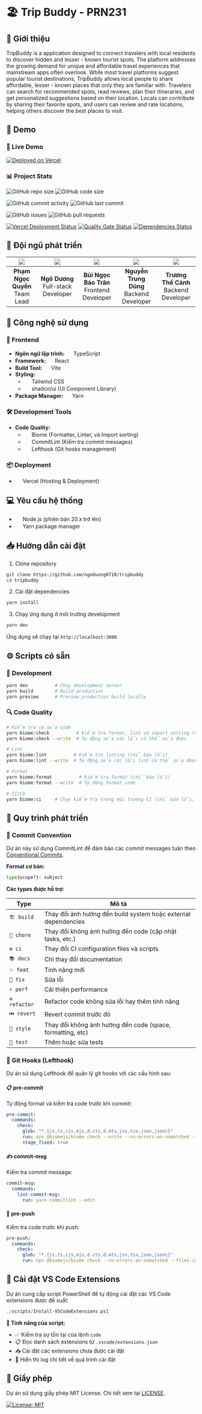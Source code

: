 # 🏖️ Trip Buddy - PRN231

## 📝 Giới thiệu

TripBuddy is a application designed to connect travelers with local residents to discover hidden and lesser - known tourist spots. The platform addresses the growing demand for unique and affordable travel experiences that mainstream apps often overlook. While most travel platforms suggest popular tourist destinations, TripBuddy allows local people to share affordable, lesser - known places that only they are familiar with. Travelers can search for recommended spots, read reviews, plan their itineraries, and get personalized suggestions based on their location. Locals can contribute by sharing their favorite spots, and users can review and rate locations, helping others discover the best places to visit.

## 🌟 Demo

### 🔗 Live Demo

[![Deployed on Vercel](https://img.shields.io/badge/deployed_on-Vercel-000000?style=for-the-badge&logo=vercel&logoColor=white)](https://www.tripbuddy.site/)

### 📊 Project Stats

<!-- Repository Stats -->
![GitHub repo size](https://img.shields.io/github/repo-size/ngoduong0710/tripbuddy?style=for-the-badge&logo=github)
![GitHub code size](https://img.shields.io/github/languages/code-size/ngoduong0710/tripbuddy?style=for-the-badge&logo=github)

<!-- Activity Stats -->
![GitHub commit activity](https://img.shields.io/github/commit-activity/m/ngoduong0710/tripbuddy?style=for-the-badge&logo=github)
![GitHub last commit](https://img.shields.io/github/last-commit/ngoduong0710/tripbuddy?style=for-the-badge&logo=github)

<!-- Issues & PRs -->
![GitHub issues](https://img.shields.io/github/issues/ngoduong0710/tripbuddy?style=for-the-badge&logo=github)
![GitHub pull requests](https://img.shields.io/github/issues-pr/ngoduong0710/tripbuddy?style=for-the-badge&logo=github)

<!-- Quality & CI -->
[![Vercel Deployment Status](https://img.shields.io/github/deployments/ngoduong0710/tripbuddy/Production?logo=vercel&style=for-the-badge&label=vercel&logoColor=white)](https://github.com/ngoduong0710/tripbuddy/deployments)
[![Quality Gate Status](https://img.shields.io/sonar/quality_gate/ngoduong0710_tripbuddy?server=https%3A%2F%2Fsonarcloud.io&style=for-the-badge&logo=sonarcloud)](https://sonarcloud.io/summary/new_code?id=ngoduong0710_tripbuddy)
[![Dependencies Status](https://img.shields.io/librariesio/github/ngoduong0710/tripbuddy?style=for-the-badge)](https://libraries.io/github/ngoduong0710/tripbuddy)

## 👥 Đội ngũ phát triển

| [![](https://github.com/pnquyen24.png)](https://github.com/pnquyen24) | [![](https://github.com/ngoduong1740.png)](https://github.com/ngoduong0710) | [![](https://github.com/bngbtran.png)](https://github.com/bngbtran) | [![](https://github.com/Dungnguyengl.png)](https://github.com/Dungnguyengl) | [![](https://github.com/CanhTruongKool.png)](https://github.com/CanhTruongKool) |
|:---:|:---:|:---:|:---:|:---:|
| **Phạm Ngọc Quyền**<br>Team Lead | **Ngô Dương**<br>Full-stack Developer | **Bùi Ngọc Bảo Trân**<br>Frontend Developer | **Nguyễn Trung Dũng**<br>Backend Developer | **Trương Thế Cảnh**<br>Backend Developer |

## 🚀 Công nghệ sử dụng

### 🎨 Frontend
- **Ngôn ngữ lập trình:** <img src="https://cdn.simpleicons.org/typescript" width="16" height="16" /> TypeScript
- **Framework:** <img src="https://cdn.simpleicons.org/react" width="16" height="16" /> React
- **Build Tool:** <img src="https://cdn.simpleicons.org/vite" width="16" height="16" /> Vite
- **Styling:**
  - <img src="https://cdn.simpleicons.org/tailwindcss" width="16" height="16" /> Tailwind CSS
  - <img src="https://cdn.simpleicons.org/shadcnui/black" width="16" height="16" /> shadcn/ui (UI Component Library)
- **Package Manager:** <img src="https://cdn.simpleicons.org/yarn" width="16" height="16" /> Yarn

### 🛠️ Development Tools
- **Code Quality:**
  - <img src="https://cdn.simpleicons.org/biome" width="16" height="16" /> Biome (Formatter, Linter, và Import sorting)
  - <img src="https://cdn.simpleicons.org/commitlint" width="16" height="16" /> CommitLint (Kiểm tra commit messages)
  - <img src="https://cdn.simpleicons.org/lefthook" width="16" height="16" /> Lefthook (Git hooks management)

### 📦 Deployment
- <img src="https://cdn.simpleicons.org/vercel/000000" width="16" height="16" /> Vercel (Hosting & Deployment)

## 💻 Yêu cầu hệ thống
- <img src="https://cdn.simpleicons.org/nodedotjs" width="16" height="16" /> Node.js (phiên bản 20.x trở lên)
- <img src="https://cdn.simpleicons.org/yarn" width="16" height="16" /> Yarn package manager

## 📥 Hướng dẫn cài đặt

1. Clone repository
```bash
git clone https://github.com/ngoduong0710/tripbuddy
cd tripbuddy
```

2. Cài đặt dependencies
```bash
yarn install
```

3. Chạy ứng dụng ở môi trường development
```bash
yarn dev
```

Ứng dụng sẽ chạy tại `http://localhost:3000`

## ⚙️ Scripts có sẵn

### 🔨 Development

```bash
yarn dev          # Chạy development server
yarn build        # Build production
yarn preview      # Preview production build locally
```

### 🔍 Code Quality

```bash
# Kiểm tra và sửa code
yarn biome:check          # Kiểm tra format, lint và import sorting (chỉ báo lỗi)
yarn biome:check --write  # Tự động sửa các lỗi có thể sửa được

# Lint
yarn biome:lint          # Kiểm tra linting (chỉ báo lỗi)
yarn biome:lint --write  # Tự động sửa các lỗi lint có thể sửa được

# Format
yarn biome:format          # Kiểm tra format (chỉ báo lỗi)
yarn biome:format --write  # Tự động format code

# CI/CD
yarn biome:ci     # Chạy kiểm tra trong môi trường CI (chỉ báo lỗi, không sửa)
```

## 📐 Quy trình phát triển

### 📝 Commit Convention

Dự án này sử dụng CommitLint để đảm bảo các commit messages tuân theo [Conventional Commits](https://www.conventionalcommits.org/).

**Format cơ bản:**
```bash
type(scope?): subject
```

**Các types được hỗ trợ:**

| Type | Mô tả |
|------|-------|
| `🏗️ build` | Thay đổi ảnh hưởng đến build system hoặc external dependencies |
| `🔧 chore` | Thay đổi không ảnh hưởng đến code (cập nhật tasks, etc.) |
| `⚙️ ci` | Thay đổi CI configuration files và scripts |
| `📚 docs` | Chỉ thay đổi documentation |
| `✨ feat` | Tính năng mới |
| `🐛 fix` | Sửa lỗi |
| `⚡ perf` | Cải thiện performance |
| `♻️ refactor` | Refactor code không sửa lỗi hay thêm tính năng |
| `⏮️ revert` | Revert commit trước đó |
| `🎨 style` | Thay đổi không ảnh hưởng đến code (space, formatting, etc) |
| `🧪 test` | Thêm hoặc sửa tests |

### 🔄 Git Hooks (Lefthook)

Dự án sử dụng Lefthook để quản lý git hooks với các cấu hình sau:

#### 📋 pre-commit
Tự động format và kiểm tra code trước khi commit:
```yaml
pre-commit:
  commands:
    check:
      glob: "*.{js,ts,cjs,mjs,d.cts,d.mts,jsx,tsx,json,jsonc}"
      run: npx @biomejs/biome check --write --no-errors-on-unmatched --files-ignore-unknown=true --colors=off {staged_files}
      stage_fixed: true
```

#### ✍️ commit-msg
Kiểm tra commit message:
```yaml
commit-msg:
  commands:
    lint-commit-msg:
      run: yarn commitlint --edit
```

#### 🚀 pre-push
Kiểm tra code trước khi push:
```yaml
pre-push:
  commands:
    check:
      glob: "*.{js,ts,cjs,mjs,d.cts,d.mts,jsx,tsx,json,jsonc}"
      run: npx @biomejs/biome check --no-errors-on-unmatched --files-ignore-unknown=true --colors=off {push_files}
```

## 🔌 Cài đặt VS Code Extensions

Dự án cung cấp script PowerShell để tự động cài đặt các VS Code extensions được đề xuất:

```powershell
./scripts/Install-VSCodeExtensions.ps1
```

**🎯 Tính năng của script:**
- ✅ Kiểm tra sự tồn tại của lệnh `code`
- 📋 Đọc danh sách extensions từ `.vscode/extensions.json`
- 📥 Cài đặt các extensions chưa được cài đặt
- 📝 Hiển thị log chi tiết về quá trình cài đặt

## 📄 Giấy phép

Dự án sử dụng giấy phép MIT License. Chi tiết xem tại [LICENSE](LICENSE).

[![License: MIT](https://img.shields.io/badge/License-MIT-yellow.svg?style=for-the-badge)](LICENSE)
